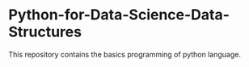 # Python-for-Data-Science-Data-Structures
This repository contains the basics programming of python language.

